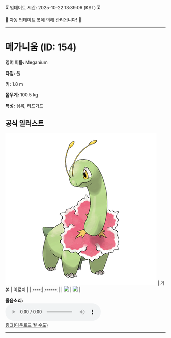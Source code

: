 
⏳ 업데이트 시간: 2025-10-22 13:39:06 (KST) ⏳

🤖 자동 업데이트 봇에 의해 관리됩니다! 🤖

---

# 메가니움 (ID: 154)
**영어 이름:** Meganium

**타입:** 풀

**키:** 1.8 m

**몸무게:** 100.5 kg

**특성:** 심록, 리프가드

## 공식 일러스트
![](https://raw.githubusercontent.com/PokeAPI/sprites/master/sprites/pokemon/other/official-artwork/154.png)
| 기본 | 이로치 |
|:----:|:------:|
| <img src="http://play.pokemonshowdown.com/sprites/ani/meganium.gif" width="200"> | <img src="http://play.pokemonshowdown.com/sprites/ani-shiny/meganium.gif" width="200"> |

**울음소리:**<br><audio controls src="https://raw.githubusercontent.com/PokeAPI/cries/main/cries/pokemon/latest/154.ogg"></audio><br> [링크(다운로드 될 수도)](https://raw.githubusercontent.com/PokeAPI/cries/main/cries/pokemon/latest/154.ogg)


---

